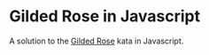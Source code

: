 # Gilded Rose in Javascript

A solution to the [Gilded Rose](https://github.com/emilybache/GildedRose-Refactoring-Kata) kata in Javascript.
